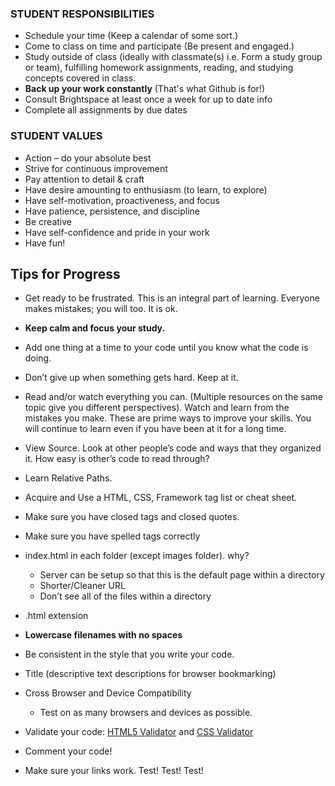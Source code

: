 ### STUDENT RESPONSIBILITIES

* Schedule your time (Keep a calendar of some sort.) 
* Come to class on time and participate (Be present and engaged.)
* Study outside of class (ideally with classmate(s) i.e. Form a study group or team), fulfilling homework assignments, reading, and studying concepts covered in class.
* **Back up your work constantly** (That's what Github is for!)
* Consult Brightspace at least once a week for up to date info
* Complete all assignments by due dates

### STUDENT VALUES
* Action – do your absolute best
* Strive for continuous improvement
* Pay attention to detail & craft
* Have desire amounting to enthusiasm (to learn, to explore)
* Have self-motivation, proactiveness, and focus 
* Have patience, persistence, and discipline 
* Be creative
* Have self-confidence and pride in your work
* Have fun!

## Tips for Progress

* Get ready to be frustrated. This is an integral part of learning. Everyone makes mistakes; you will too. It is ok.

* **Keep calm and focus your study.** 

* Add one thing at a time to your code until you know what the code is doing.

* Don’t give up when something gets hard. Keep at it.

* Read and/or watch everything you can. (Multiple resources on the same topic give you different perspectives). Watch and learn from the mistakes you make. These are prime ways to improve your skills. You will continue to learn even if you have been at it for a long time.

* View Source. Look at other people’s code and ways that they organized it. How easy is other’s code to read through?

* Learn Relative Paths.

* Acquire and Use a HTML, CSS, Framework tag list or cheat sheet. 

* Make sure you have closed tags and closed quotes.

* Make sure you have spelled tags correctly 

* index.html in each folder (except images folder). why?
  * Server can be setup so that this is the default page within a directory
  * Shorter/Cleaner URL
  * Don’t see all of the files within a directory

* .html extension

* **Lowercase filenames with no spaces**

* Be consistent in the style that you write your code. 

* Title (descriptive text descriptions for browser bookmarking)

* Cross Browser and Device Compatibility
  * Test on as many browsers and devices as possible.

* Validate your code: [HTML5 Validator](http://validator.w3.org) and [CSS Validator](http://jigsaw.w3.org/css-validator)

* Comment your code! 

* Make sure your links work. Test! Test! Test!
